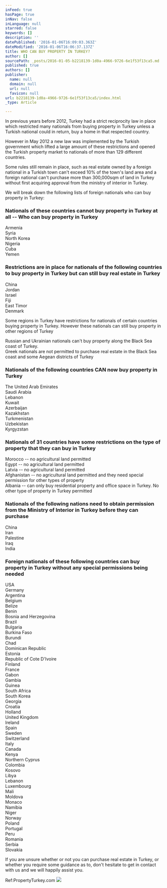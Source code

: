 ```yaml
---
inFeed: true
hasPage: true
inNav: false
inLanguage: null
starred: false
keywords: []
description: ''
datePublished: '2016-01-06T16:09:03.363Z'
dateModified: '2016-01-06T16:06:37.137Z'
title: WHO CAN BUY PROPERTY İN TURKEY?
author: []
sourcePath: _posts/2016-01-05-b2218139-1d0a-4966-9726-6e1f53f13ca5.md
published: true
authors: []
publisher:
  name: null
  domain: null
  url: null
  favicon: null
url: b2218139-1d0a-4966-9726-6e1f53f13ca5/index.html
_type: Article

---
```

In previous years before 2012, Turkey had a strict reciprocity law in place which restricted many nationals from buying property in Turkey unless a Turkish national could in return, buy a home in that respected country.

However in May 2012 a new law was implemented by the Turkish government which lifted a large amount of these restrictions and opened the Turkish property market to nationals of more than 129 different countries.

Some rules still remain in place, such as real estate owned by a foreign national in a Turkish town can't exceed 10% of the town's land area and a foreign national can't purchase more than 300,000sqm of land in Turkey without first acquiring approval from the ministry of interior in Turkey.

We will break down the following lists of foreign nationals who can buy property in Turkey:

### Nationals of these countries cannot buy property in Turkey at all -- Who can buy  property in Turkey

Armenia  
Syria  
North Korea  
Nigeria  
Cuba  
Yemen

### Restrictions are in place for nationals of the following countries to buy property in Turkey but can still buy real estate in Turkey

China  
Jordan  
Israel  
Fiji  
East Timor  
Denmark

Some regions in Turkey have restrictions for nationals of certain countries buying property in Turkey. However these nationals can still buy property in other regions of Turkey

Russian and Ukrainian nationals can't buy property along the Black Sea coast of Turkey.  
Greek nationals are not permitted to purchase real estate in the Black Sea coast and some Aegean districts of Turkey

### Nationals of the following countries CAN now buy property in Turkey

The United Arab Emirates  
Saudi Arabia  
Lebanon  
Kuwait  
Azerbaijan  
Kazakhstan  
Turkmenistan  
Uzbekistan  
Kyrgyzstan

### Nationals of 31 countries have some restrictions on the type of property that they can buy in Turkey

Morocco -- no agricultural land permitted  
Egypt -- no agricultural land permitted  
Latvia -- no agricultural land permitted  
Afghanistan -- no agricultural land permitted and they need special permission for other types of property  
Albania -- can only buy residential property and office space in Turkey. No other type of property in Turkey permitted

### Nationals of the following nations need to obtain permission from the Ministry of Interior in Turkey before they can purchase

China  
Iran  
Palestine  
Iraq  
India

### Foreign nationals of these following countries can buy property in Turkey without any special permissions being needed

USA  
Germany  
Argentina  
Belgium  
Belize  
Benin  
Bosnia and Herzegovina  
Brazil  
Bulgaria  
Burkina Faso  
Burundi  
Chad  
Dominican Republic  
Estonia  
Republic of Cote D'Ivoire  
Finland  
France  
Gabon  
Gambia  
Guinea  
South Africa  
South Korea  
Georgia  
Croatia  
Holland  
United Kingdom  
Ireland  
Spain  
Sweden  
Switzerland  
Italy  
Canada  
Kenya  
Northern Cyprus  
Colombia  
Kosovo  
Libya  
Lebanon  
Luxembourg  
Mali  
Moldova  
Monaco  
Namibia  
Niger  
Norway  
Poland  
Portugal  
Peru  
Romania  
Serbia  
Slovakia

If you are unsure whether or not you can purchase real estate in Turkey, or whether you require some guidance as to, don't hesitate to get in contact with us and we will happily assist you.

Ref:PropertyTurkey.com
![](https://the-grid-user-content.s3-us-west-2.amazonaws.com/cda4573e-02fe-43c9-860e-ea3a900ab16e.jpg)